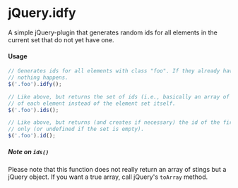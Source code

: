 jQuery.idfy
===========

A simple jQuery-plugin that generates random ids for all elements in the
current set that do not yet have one.

#### Usage

```javascript
// Generates ids for all elements with class "foo". If they already have an id,
// nothing happens.
$('.foo').idfy();

// Like above, but returns the set of ids (i.e., basically an array of strings)
// of each element instead of the element set itself.
$('.foo').ids();

// Like above, but returns (and creates if necessary) the id of the first element
// only (or undefined if the set is empty).
$('.foo').id();
```


##### Note on `ids()`
Please note that this function does not really return an array of stings but a
jQuery object. If you want a true array, call jQuery's `toArray` method.
